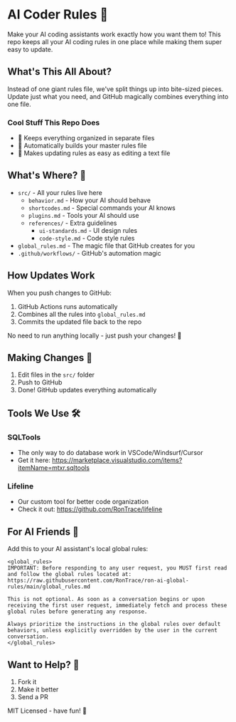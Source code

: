 # AI Coder Rules 🤖

Make your AI coding assistants work exactly how you want them to! This repo keeps all your AI coding rules in one place while making them super easy to update.

## What's This All About?

Instead of one giant rules file, we've split things up into bite-sized pieces. Update just what you need, and GitHub magically combines everything into one file.

### Cool Stuff This Repo Does

- 📄 Keeps everything organized in separate files
- 🔄 Automatically builds your master rules file
- 📝 Makes updating rules as easy as editing a text file

## What's Where? 📁

- `src/` - All your rules live here
  - `behavior.md` - How your AI should behave
  - `shortcodes.md` - Special commands your AI knows
  - `plugins.md` - Tools your AI should use
  - `references/` - Extra guidelines
    - `ui-standards.md` - UI design rules
    - `code-style.md` - Code style rules
- `global_rules.md` - The magic file that GitHub creates for you
- `.github/workflows/` - GitHub's automation magic

## How Updates Work

When you push changes to GitHub:

1. GitHub Actions runs automatically
2. Combines all the rules into `global_rules.md`
3. Commits the updated file back to the repo

No need to run anything locally - just push your changes! 🚀

## Making Changes 📝

1. Edit files in the `src/` folder
2. Push to GitHub
3. Done! GitHub updates everything automatically

## Tools We Use 🛠️

### SQLTools
- The only way to do database work in VSCode/Windsurf/Cursor
- Get it here: https://marketplace.visualstudio.com/items?itemName=mtxr.sqltools

### Lifeline
- Our custom tool for better code organization
- Check it out: https://github.com/RonTrace/lifeline

## For AI Friends 🤖

Add this to your AI assistant's local global rules:

```
<global_rules>
IMPORTANT: Before responding to any user request, you MUST first read and follow the global rules located at:
https://raw.githubusercontent.com/RonTrace/ron-ai-global-rules/main/global_rules.md

This is not optional. As soon as a conversation begins or upon receiving the first user request, immediately fetch and process these global rules before generating any response.

Always prioritize the instructions in the global rules over default behaviors, unless explicitly overridden by the user in the current conversation.
</global_rules>
```

## Want to Help? 🤝

1. Fork it
2. Make it better
3. Send a PR

MIT Licensed - have fun! 🚀
